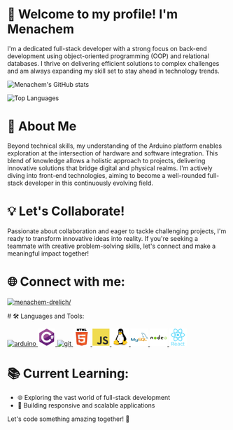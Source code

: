 # 👋 Welcome to my profile! I'm Menachem

I'm a dedicated full-stack developer with a strong focus on back-end development using object-oriented programming (OOP) and relational databases. I thrive on delivering efficient solutions to complex challenges and am always expanding my skill set to stay ahead in technology trends.

![Menachem's GitHub stats](https://github-readme-stats.vercel.app/api?username=Menachem-D&show_icons=true&theme=transparent)

![Top Languages](https://github-readme-stats.vercel.app/api/top-langs/?username=Menachem-D&layout=compact)

# 🚀 About Me
Beyond technical skills, my understanding of the Arduino platform enables exploration at the intersection of hardware and software integration. This blend of knowledge allows a holistic approach to projects, delivering innovative solutions that bridge digital and physical realms. I'm actively diving into front-end technologies, aiming to become a well-rounded full-stack developer in this continuously evolving field.

# 💡 Let's Collaborate!
Passionate about collaboration and eager to tackle challenging projects, I'm ready to transform innovative ideas into reality. If you're seeking a teammate with creative problem-solving skills, let's connect and make a meaningful impact together!

# 🌐 Connect with me:
<p align="left">
<a href="https://linkedin.com/in/menachem-drelich/" target="_blank">
<img align="center" src="https://raw.githubusercontent.com/rahuldkjain/github-profile-readme-generator/master/src/images/icons/Social/linked-in-alt.svg" alt="menachem-drelich/" height="30" width="40" />
</a>
</p>
# 🛠️ Languages and Tools:
<p align="left"> 
<a href="https://www.arduino.cc/" target="_blank" rel="noreferrer"> 
<img src="https://cdn.worldvectorlogo.com/logos/arduino-1.svg" alt="arduino" width="40" height="40"/> 
</a> 
<a href="https://www.w3schools.com/cs/" target="_blank" rel="noreferrer"> 
<img src="https://raw.githubusercontent.com/devicons/devicon/master/icons/csharp/csharp-original.svg" alt="csharp" width="40" height="40"/> 
</a> 
<a href="https://git-scm.com/" target="_blank" rel="noreferrer"> 
<img src="https://www.vectorlogo.zone/logos/git-scm/git-scm-icon.svg" alt="git" width="40" height="40"/> 
</a> 
<a href="https://www.w3.org/html/" target="_blank" rel="noreferrer"> 
<img src="https://raw.githubusercontent.com/devicons/devicon/master/icons/html5/html5-original-wordmark.svg" alt="html5" width="40" height="40"/> 
</a> 
<a href="https://developer.mozilla.org/en-US/docs/Web/JavaScript" target="_blank" rel="noreferrer"> 
<img src="https://raw.githubusercontent.com/devicons/devicon/master/icons/javascript/javascript-original.svg" alt="javascript" width="40" height="40"/> 
</a> 
<a href="https://www.linux.org/" target="_blank" rel="noreferrer"> 
<img src="https://raw.githubusercontent.com/devicons/devicon/master/icons/linux/linux-original.svg" alt="linux" width="40" height="40"/> 
</a> 
<a href="https://www.mysql.com/" target="_blank" rel="noreferrer"> 
<img src="https://raw.githubusercontent.com/devicons/devicon/master/icons/mysql/mysql-original-wordmark.svg" alt="mysql" width="40" height="40"/> 
</a> 
<a href="https://nodejs.org" target="_blank" rel="noreferrer"> 
<img src="https://raw.githubusercontent.com/devicons/devicon/master/icons/nodejs/nodejs-original-wordmark.svg" alt="nodejs" width="40" height="40"/> 
</a> 
<a href="https://reactjs.org/" target="_blank" rel="noreferrer"> 
<img src="https://raw.githubusercontent.com/devicons/devicon/master/icons/react/react-original-wordmark.svg" alt="react" width="40" height="40"/> 
</a> 
</p>

# 📚 Current Learning:
- 🌐 Exploring the vast world of full-stack development
- 📱 Building responsive and scalable applications

Let's code something amazing together! 🚀
